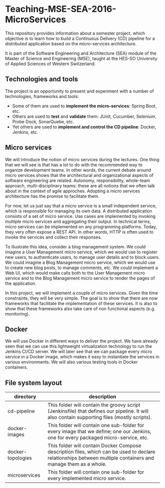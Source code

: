 # Teaching-MSE-SEA-2016-MicroServices

This repository provides information about a semester project, which objective is to learn how to build a Continuous Delivery (CD) pipeline for a distributed application based on the micro-services architecture. 

It is part of the Software Engineering and Architecture (SEA) module of the Master of Science and Engineering (MSE), taught at the HES-SO University of Applied Sciences of Western Switzerland.

## Technologies and tools

The project is an opportunity to present and experiment with a number of technologies, frameworks and tools:

* Some of them are used to **implement the micro-services**: Spring Boot, etc.
* Others are used to **test** and **validate** them: JUnit, Cucumber, Selenium, Probe Dock, SonarQuebe, etc.
* Yet others are used to **implement and control the CD pipeline**: Docker, Jenkins, etc.

## Micro services

We will introduce the notion of micro services during the lectures. One thing that we will see is that has a lot to do with the recommended way to organize development teams. In other words, the current debate around micro services shows that the architectural and organizational aspects of software engineering are related. Autonomy, responsibility, whole-team approach, multi-disciplinary teams: these are all notions that we often talk about in the context of agile approches. Adopting a micro services architecture has the promise to facilitate them.

For now, let us just say that a micro service is a small independent service, which is responsible for managing its own data. A distributed application consists of a set of micro service. Use cases are implemented by invoking multiple micro services and aggregating their output. In technical terms, micro services can be implemented on any programming platforms. Today, they very often expose a REST API. In other words, HTTP is often used to invoke the services and collect their responses.

To illustrate this idea, consider a blog management system. We could imagine a User Management micro service, which we would use to register new users, to authenticate users, to manage user details and to block users. We could imagine a Blog Management micro service, which we would use to create new blog posts, to manage comments, etc. We could implement a Web UI, which would make calls both to the User Management micro service and to the Blog Management micro service to render the pages of the application.

In this project, we will implement a couple of micro services. Given the time constraints, they will be very simple. The goal is to show that there are now frameworks that facilitate the implementation of these services. It is also to show that these frameworks also take care of non functional aspects (e.g. monitoring).

## Docker

We will use Docker in different ways to deliver the project. We have already seen that we can use this lightweight virtualization technology to run the Jenkins CI/CD server. We will later see that we can package every micro service in a Docker image, which makes it easy to instantiate the services in various environments. We will also various testing tools in Docker containers.

## File system layout

| directory | description |
|-----------| ------------|
| cd-pipeline | This folder will contain the groovy script (Jenkinsfile) that defines our pipeline. It will also contain supporting files (mostly scripts).
| docker-images | This folder will contain one sub-folder for every image that we define; one our Jenkins, one for every packaged micro-service, etc.
| docker-topologies | This folder will contain Docker Compose description files, which can be used to declare relationships between multiple containers and manage them as a whole.
| microservices | This folder will contain one sub-folder for every implemented micro service. 

